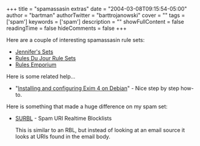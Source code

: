 +++
title = "spamassasin extras"
date = "2004-03-08T09:15:54-05:00"
author = "bartman"
authorTwitter = "barttrojanowski"
cover = ""
tags = ['spam']
keywords = ['spam']
description = ""
showFullContent = false
readingTime = false
hideComments = false
+++

<p>
Here are a couple of interesting spamassasin rule sets:
</p>
<p>
<ul>
<li>
        <a href=http://www.emtinc.net/spamhammers.htm#Download%20the%20sets...>Jennifer's Sets</a>
<li>
        <a href=http://www.exit0.us/index.php/RulesDuJourRuleSets>Rules Du Jour Rule Sets</a>
<li>
        <a href=http://www.rulesemporium.com/>Rules Emporium</a>
</ul>
</p>
<p>
Here is some related help...
</p>
<p>
<ul>
<li><p>
        &quot;<a href=http://www.koivi.com/exim4-config/>Installing and configuring Exim 4 on Debian</a>&quot; - Nice step by step how-to.
        </p>
</ul>
</p>
<p>
Here is something that made a huge difference on my spam set:
</p>
<p>
<ul>
<li><p>
        <a href=http://www.surbl.org/>SURBL</a> - Spam URI Realtime Blocklists
        </p>
        <p>
        This is similar to an RBL, but instead of looking at an email source it looks at URIs found in the email body.
        </p>
</ul>
</p>